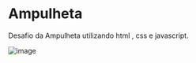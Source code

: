 # Ampulheta

Desafio da Ampulheta utilizando html , css e javascript.

![image](https://user-images.githubusercontent.com/53567018/150700837-ca33b835-a801-44f9-8b4e-40714f124c9c.png)


